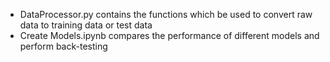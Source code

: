 - DataProcessor.py contains the functions which be used to convert raw data to training data or test data
- Create Models.ipynb compares the performance of different models and perform back-testing
